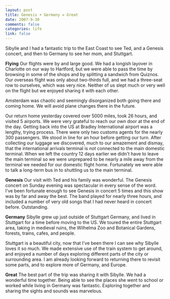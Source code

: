 ```yaml
--- 
layout: post
title: Genesis + Germany = Great
date: 2007-9-30
comments: false
categories: life
link: false
---
```

Sibylle and I had a fantastic trip to the East Coast to see Ted, and a Genesis concert, and then to Germany to see her mom, and Stuttgart.

<strong>Flying</strong>
Our flights were by and large good.  We had a longish layover in Charlotte on our way to Hartford, but we were able to pass the time by browsing in some of the shops and by splitting a sandwich from Quiznos.  Our overseas flight was only about two-thirds full, and we had a three-seat row to ourselves, which was very nice.  Neither of us slept much or very well on the flight but we enjoyed sharing it with each other.

Amsterdam was chaotic and seemingly disorganized both going there and coming home.  We will avoid plane changes there in the future.

Our return home yesterday covered over 5000 miles, took 26 hours, and visited 5 airports.  We were very grateful to reach our own door at the end of the day.  Getting back into the US at Bradley International airport was a lengthy, trying process. There were only two customs agents for the nearly 300 passengers.  We stood in line for an hour before getting our turn.  After collecting our luggage we discovered, much to our amazement and dismay, that the international arrivals terminal is <i>not</i> connected to the main domestic terminal.  When we left the country 12 days earlier we didn't have to leave the main terminal so we were unprepared to be nearly a mile away from the terminal we needed for our domestic flight home.  Fortunately we were able to talk a long-term bus in to shuttling us to the main terminal.

<strong>Genesis</strong>
Our visit with Ted and his family was wonderful.  The Genesis concert on Sunday evening was spectacular in every sense of the word.  I've been fortunate enough to see Genesis in concert 5 times and this show was by far and away the best.  The band played for nearly three hours, and included a number of very old songs that I had never heard in concert before.  Outstanding.

<strong>Germany</strong>
Sibylle grew up just outside of Stuttgart Germany, and lived in Stuttgart for a time before moving to the US.  We toured the entire Stuttgart area, taking in medieval ruins, the Wilhelma Zoo and Botanical Gardens, forests, trains, cafes, and people.

Stuttgart is a beautiful city, now that I've been there I can see why Sibylle loves it so much.  We made extensive use of the train system to get around, and enjoyed a number of days exploring different parts of the city or surrounding area.  I am already looking forward to returning there to revisit some parts, and to explore more of Germany, and Europe.

<strong>Great</strong>
The best part of the trip was sharing it with Sibylle.  We had a wonderful time together.  Being able to see the places she went to school or worked while living in Germany was fantastic.  Exploring together and sharing the sights and sounds was marvelous.
